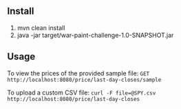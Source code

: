 Install
-------

1. mvn clean install
2. java -jar target/war-paint-challenge-1.0-SNAPSHOT.jar

Usage
-----

To view the prices of the provided sample file:
`GET http://localhost:8080/price/last-day-closes/sample`

To upload a custom CSV file:
`curl -F file=@SPY.csv http://localhost:8080/price/last-day-closes`
